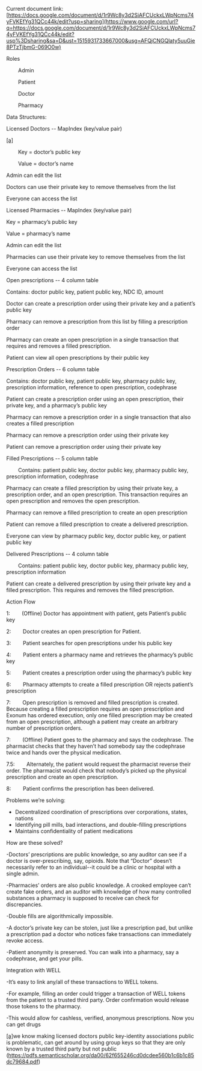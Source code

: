 Current document link: [https://docs.google.com/document/d/1r9Wc8y3d2SiAFCUckxLWpNcms74yFVKEfYg31QCc44k/edit?usp=sharing](https://www.google.com/url?q=https://docs.google.com/document/d/1r9Wc8y3d2SiAFCUckxLWpNcms74yFVKEfYg31QCc44k/edit?usp%3Dsharing&sa=D&ust=1515931733667000&usg=AFQjCNGQlaty5uuGie8PTzTjbmG-069O0w)

Roles

        Admin

        Patient

        Doctor

        Pharmacy

Data Structures:

Licensed Doctors \-\- MapIndex (key/value pair)

[\[a\]](#cmnt1)

        Key = doctor’s public key

        Value = doctor’s name

Admin can edit the list

Doctors can use their private key to remove themselves from the list

Everyone can access the list

Licensed Pharmacies \-\- MapIndex (key/value pair)

Key = pharmacy’s public key

Value = pharmacy’s name

Admin can edit the list

Pharmacies can use their private key to remove themselves from the list

Everyone can access the list

Open prescriptions \-\- 4 column table

Contains: doctor public key, patient public key, NDC ID, amount

Doctor can create a prescription order using their private key and a patient’s public key

Pharmacy can remove a prescription from this list by filling a prescription order

Pharmacy can create an open prescription in a single transaction that requires and removes a filled prescription.

Patient can view all open prescriptions by their public key

Prescription Orders \-\- 6 column table

Contains: doctor public key, patient public key, pharmacy public key, prescription information, reference to open prescription, codephrase

Patient can create a prescription order using an open prescription, their private key, and a pharmacy’s public key

Pharmacy can remove a prescription order in a single transaction that also creates a filled prescription

Pharmacy can remove a prescription order using their private key

Patient can remove a prescription order using their private key

Filled Prescriptions \-\- 5 column table

        Contains: patient public key, doctor public key, pharmacy public key, prescription information, codephrase

Pharmacy can create a filled prescription by using their private key, a prescription order, and an open prescription. This transaction requires an open prescription and removes the open prescription.

Pharmacy can remove a filled prescription to create an open prescription

Patient can remove a filled prescription to create a delivered prescription.

Everyone can view by pharmacy public key, doctor public key, or patient public key

Delivered Prescriptions \-\- 4 column table

        Contains: patient public key, doctor public key, pharmacy public key, prescription information

Patient can create a delivered prescription by using their private key and a filled prescription. This requires and removes the filled prescription.

Action Flow

1:        (Offline) Doctor has appointment with patient, gets Patient’s public key

2:        Doctor creates an open prescription for Patient.

3:        Patient searches for open prescriptions under his public key

4:        Patient enters a pharmacy name and retrieves the pharmacy’s public key

5:        Patient creates a prescription order using the pharmacy’s public key

6:        Pharmacy attempts to create a filled prescription OR rejects patient’s prescription

7:        Open prescription is removed and filled prescription is created. Because creating a filled prescription requires an open prescription and Exonum has ordered execution, only one filled prescription may be created from an open prescription, although a patient may create an arbitrary number of prescription orders.

7:        (Offline) Patient goes to the pharmacy and says the codephrase. The pharmacist checks that they haven’t had somebody say the codephrase twice and hands over the physical medication.

7.5:        Alternately, the patient would request the pharmacist reverse their order. The pharmacist would check that nobody’s picked up the physical prescription and create an open prescription.

8:        Patient confirms the prescription has been delivered.

Problems we’re solving:

*   Decentralized coordination of prescriptions over corporations, states, nations
*   Identifying pill mills, bad interactions, and double-filling prescriptions
*   Maintains confidentiality of patient medications

How are these solved?

-Doctors’ prescriptions are public knowledge, so any auditor can see if a doctor is over-prescribing, say, opioids. Note that “Doctor” doesn’t necessarily refer to an individual--it could be a clinic or hospital with a single admin.

-Pharmacies’ orders are also public knowledge. A crooked employee can’t create fake orders, and an auditor with knowledge of how many controlled substances a pharmacy is supposed to receive can check for discrepancies.

-Double fills are algorithmically impossible.

-A doctor’s private key can be stolen, just like a prescription pad, but unlike a prescription pad a doctor who notices fake transactions can immediately revoke access.

-Patient anonymity is preserved. You can walk into a pharmacy, say a codephrase, and get your pills.

Integration with WELL

-It’s easy to link any/all of these transactions to WELL tokens.

-For example, filling an order could trigger a transaction of WELL tokens from the patient to a trusted third party. Order confirmation would release those tokens to the pharmacy.

-This would allow for cashless, verified, anonymous prescriptions. Now you can get drugs

[\[a\]](#cmnt_ref1)we know making licensed doctors public key-identity associations public is problematic, can get around by using group keys so that they are only known by a trusted third party but not public (https://pdfs.semanticscholar.org/da00/62f655246cd0dcdee560b1c6b1c85dc79684.pdf)
